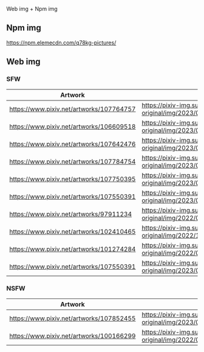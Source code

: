 Web img + Npm img

## Npm img

https://npm.elemecdn.com/q78kg-pictures/

## Web img

### SFW

| Artwork | Proxy Url |
| --- | --- |
| https://www.pixiv.net/artworks/107764757 | https://pixiv-img.suswhw.top/img-original/img/2023/05/03/12/54/46/107764757_p0.png |
| https://www.pixiv.net/artworks/106609518 | https://pixiv-img.suswhw.top/img-original/img/2023/03/27/15/55/22/106609518_p0.jpg |
| https://www.pixiv.net/artworks/107642476 | https://pixiv-img.suswhw.top/img-original/img/2023/04/29/23/01/51/107642476_p0.jpg |
| https://www.pixiv.net/artworks/107784754 | https://pixiv-img.suswhw.top/img-original/img/2023/05/04/00/18/34/107784754_p0.png |
| https://www.pixiv.net/artworks/107750395 | https://pixiv-img.suswhw.top/img-original/img/2023/05/03/00/01/03/107750395_p0.jpg |
| https://www.pixiv.net/artworks/107550391 | https://pixiv-img.suswhw.top/img-original/img/2023/04/26/22/44/09/107550391_p0.jpg |
| https://www.pixiv.net/artworks/97911234 | https://pixiv-img.suswhw.top/img-original/img/2022/04/27/09/50/10/97911234_p0.jpg |
| https://www.pixiv.net/artworks/102410465 | https://pixiv-img.suswhw.top/img-original/img/2022/11/01/01/20/25/102410465_p0.jpg |
| https://www.pixiv.net/artworks/101274284 | https://pixiv-img.suswhw.top/img-original/img/2022/09/17/01/17/39/101274284_p0.jpg |
| https://www.pixiv.net/artworks/107550391 | https://pixiv-img.suswhw.top/img-original/img/2023/04/26/22/44/09/107550391_p0.jpg |
### NSFW

| Artwork | Proxy Url |
| --- | --- |
| https://www.pixiv.net/artworks/107852455 | https://pixiv-img.suswhw.top/img-original/img/2023/05/06/00/03/21/107852455_p0.jpg |
| https://www.pixiv.net/artworks/100166299 | https://pixiv-img.suswhw.top/img-original/img/2022/08/02/00/00/22/100166299_p0.png |